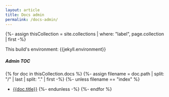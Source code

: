 ```yaml
---
layout: article
title: Docs admin
permalink: /docs-admin/
---
```


{%- assign thisCollection = site.collections
  | where: "label", page.collection
  | first -%}

This build's environment: {{jekyll.environment}}

##### Admin TOC

{% for doc in thisCollection.docs %}
  {%- assign filename = doc.path | split: "/" | last | split: "." | first -%}
  {%- unless filename == "index" %}
  * [{{doc.title}}]({{doc.url}})
  {%- endunless -%}
{%- endfor %}

<!-- TODO: After merging log shipping, move tags page to /docs-admin -->